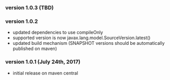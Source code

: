 ### version 1.0.3 (TBD)


### version 1.0.2

* updated dependencies to use compileOnly
* supported version is now javax.lang.model.SourceVersion.latest()
* updated build mechanism (SNAPSHOT versions should be automatically published on maven)

### version 1.0.1 (July 24th, 2017)

* initial release on maven central